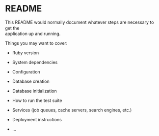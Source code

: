 # README

This README would normally document whatever steps are necessary to get the　  　　　  
application up and running.  

Things you may want to cover:                
                    
* Ruby version    

* System dependencies            

* Configuration        

* Database creation              

* Database initialization           

* How to run the test suite  

* Services (job queues, cache servers, search engines, etc.)  

* Deployment instructions

* ...
